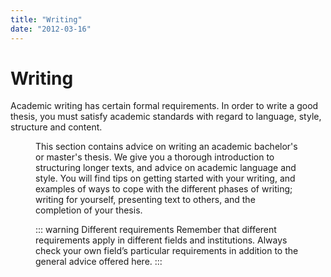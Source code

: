```yaml
---
title: "Writing"
date: "2012-03-16"
---
```


# Writing

Academic writing has certain formal requirements. In order to write a good thesis, you must satisfy academic standards with regard to language, style, structure and content. 

<Figure
  src="/images/illustrasjoner_skriving_500x450.png"
  alt="Birds eye view of person writing on a laptop"
  caption=""
  type="right"
/>

This section contains advice on writing an academic bachelor's or master's thesis. We give you a thorough introduction to structuring longer texts, and advice on academic language and style. You will find tips on getting started with your writing, and examples of ways to cope with the different phases of writing; writing for yourself, presenting text to others, and the completion of your thesis.

::: warning Different requirements
Remember that different requirements apply in different fields and institutions. Always check your own field’s particular requirements in addition to the general advice offered here.
:::


